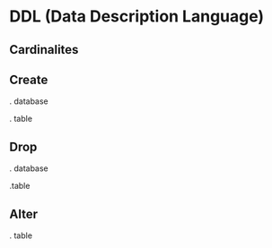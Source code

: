 # DDL (Data Description Language)

## Cardinalites

## Create
. database

. table

## Drop
. database

.table

## Alter
. table

